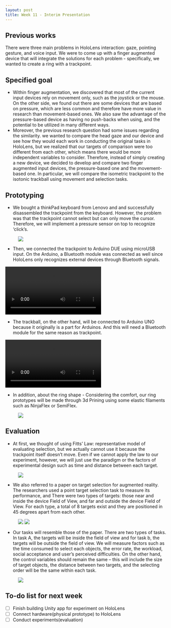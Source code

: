 ```yaml
---
layout: post
title: Week 11 - Interim Presentation
---
```


## Previous works
There were three main problems in HoloLens interaction: gaze, pointing gesture, and voice input. We were to come up with a finger augmented device that will integrate the solutions for each problem - specifically, we wanted to create a ring with a trackpoint.


## Specified goal
-   Within finger augmentation, we discovered that most of the current input devices rely on movement only, such as the joystick or the mouse. On the other side, we found out there are some devices that are based on pressure, which are less common and therefore have more value in research than movement-based ones. We also saw the advantage of the pressure-based device as having no push-backs when using, and the potential to be utilized in many different ways. 
-   Moreover, the previous research question had some issues regarding the similarity. we wanted to compare the head gaze and our device and see how they would each work in conducting the original tasks in HoloLens, but we realized that our targets of comparison were too different from each other, which means there would be more independent variables to consider. Therefore, instead of simply creating a new device, we decided to develop and compare two finger augmented input devices, the pressure-based one and the movement-based one. In particular, we will compare the isometric trackpoint to the isotonic trackball using movement and selection tasks. 
 

## Prototyping
-   We bought a thinkPad keyboard from Lenovo and and successfully disassembled the trackpoint from the keyboard. However, the problem was that the trackpoint cannot select but can only move the cursor. Therefore, we will implement a pressure sensor on top to recognize ‘click’s.

<figure>
    <img src="/img/structure.png">
</figure>

-   Then, we connected the trackpoint to Arduino DUE using microUSB input. On the Arduino, a Bluetooth module was connected as well since HoloLens only recognizes external devices through Bluetooth signals. 

<video controls>
  <source src="img/Trackball.mp4" type="video/mp4">
  Your browser does not support HTML5 video.
</video>

-   The trackball, on the other hand, will be connected to Arduino UNO because it originally is a part for Arduinos. And this will need a Bluetooth module for the same reason as trackpoint.
<video controls>
  <source src="img/Trackpoint+pressure_sensor.mp4" type="video/mp4">
  Your browser does not support HTML5 video.
</video>
    <br>

-   In addition, about the ring shape - Considering the comfort, our ring prototypes will be made through 3d Prining using some elastic filaments such as NinjaFlex or SemiFlex. 

<figure>
    <img src="/img/ninjaflex.png">
</figure>


## Evaluation
-   At first, we thought of using Fitts’ Law: representative model of evaluating selection, but we actually cannot use it because the trackpoint itself doesn’t move. Even if we cannot apply the law to our experiment, however, we will just use the paradigm or the factors of experimental design such as time and distance between each target.

<figure>
    <img src="/img/fitts_law_paper.png">
</figure>

-   We also referred to a paper on target selection for augmented reality. The researchers used a point target selection task to measure its performance, and There were two types of targets: those near and inside the device Field of View, and far and outside the device Field of View. For each type, a total of 8 targets exist and they are positioned in 45 degrees apart from each other.

<figure>
    <img src="/img/pinpoint_paper.png">
    <img src="/img/experiment_example.jpg">
</figure>

-   Our tasks will resemble those of the paper. There are two types of tasks. In task A, the targets will be inside the field of view and for task b, the targets will be outside the field of view. We will measure factors such as the time consumed to select each objects, the error rate, the workload, social acceptance and user’s  perceived difficulties. On the other hand, the control variables should remain the same – this will include the size of target objects, the distance between two targets, and the selecting order will be the same within each task.
<figure>
    <img src="/img/tasks.png">
</figure>


## To-do list for next week

- [ ] Finish building Unity app for experiment on HoloLens
- [ ] Connect hardware(physical prototype) to HoloLens
- [ ] Conduct experiments(evaluation)

